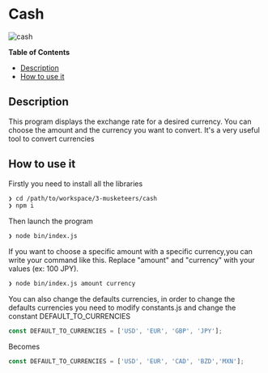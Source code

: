 # Cash


![cash](https://source.unsplash.com/WVUrbhWtRNM/800x600)

<!-- START doctoc generated TOC please keep comment here to allow auto update -->
<!-- DON'T EDIT THIS SECTION, INSTEAD RE-RUN doctoc TO UPDATE -->
**Table of Contents**

- [Description](#-description)
- [How to use it](#-how-use-it)

## Description

This program displays the exchange rate for a desired currency. You can choose the amount and the currency you want to convert. It's a very useful tool to convert currencies


## How to use it

Firstly you need to install all the libraries
```sh
❯ cd /path/to/workspace/3-musketeers/cash
❯ npm i
```

Then launch the program
```sh
❯ node bin/index.js
```

If you want to choose a specific amount with a specific currency,you can write your command like this. Replace "amount" and "currency" with your values (ex: 100 JPY).
```sh
❯ node bin/index.js amount currency
```

You can also change the defaults currencies, in order to change the defaults currencies you need to modify constants.js and change the constant DEFAULT_TO_CURRENCIES

```javascript
const DEFAULT_TO_CURRENCIES = ['USD', 'EUR', 'GBP', 'JPY'];
```
Becomes
```javascript
const DEFAULT_TO_CURRENCIES = ['USD', 'EUR', 'CAD', 'BZD','MXN'];
```
